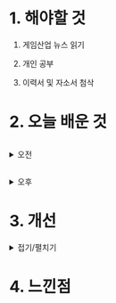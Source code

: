 
# 1. 해야할 것

1. 게임산업 뉴스 읽기 

2. 개인 공부  

3. 이력서 및 자소서 첨삭



# 2. 오늘 배운 것

##

<details>
<summary>오전</summary>


****
</details>

##

<details>
<summary>오후</summary>

****
</details>




# 3. 개선

<details>
<summary>접기/펼치기</summary>


</details>



# 4. 느낀점
```

```


